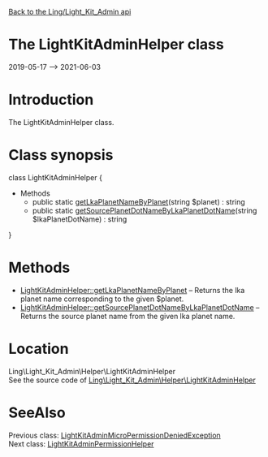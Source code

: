 [Back to the Ling/Light_Kit_Admin api](https://github.com/lingtalfi/Light_Kit_Admin/blob/master/doc/api/Ling/Light_Kit_Admin.md)



The LightKitAdminHelper class
================
2019-05-17 --> 2021-06-03






Introduction
============

The LightKitAdminHelper class.



Class synopsis
==============


class <span class="pl-k">LightKitAdminHelper</span>  {

- Methods
    - public static [getLkaPlanetNameByPlanet](https://github.com/lingtalfi/Light_Kit_Admin/blob/master/doc/api/Ling/Light_Kit_Admin/Helper/LightKitAdminHelper/getLkaPlanetNameByPlanet.md)(string $planet) : string
    - public static [getSourcePlanetDotNameByLkaPlanetDotName](https://github.com/lingtalfi/Light_Kit_Admin/blob/master/doc/api/Ling/Light_Kit_Admin/Helper/LightKitAdminHelper/getSourcePlanetDotNameByLkaPlanetDotName.md)(string $lkaPlanetDotName) : string

}






Methods
==============

- [LightKitAdminHelper::getLkaPlanetNameByPlanet](https://github.com/lingtalfi/Light_Kit_Admin/blob/master/doc/api/Ling/Light_Kit_Admin/Helper/LightKitAdminHelper/getLkaPlanetNameByPlanet.md) &ndash; Returns the lka planet name corresponding to the given $planet.
- [LightKitAdminHelper::getSourcePlanetDotNameByLkaPlanetDotName](https://github.com/lingtalfi/Light_Kit_Admin/blob/master/doc/api/Ling/Light_Kit_Admin/Helper/LightKitAdminHelper/getSourcePlanetDotNameByLkaPlanetDotName.md) &ndash; Returns the source planet name from the given lka planet name.





Location
=============
Ling\Light_Kit_Admin\Helper\LightKitAdminHelper<br>
See the source code of [Ling\Light_Kit_Admin\Helper\LightKitAdminHelper](https://github.com/lingtalfi/Light_Kit_Admin/blob/master/Helper/LightKitAdminHelper.php)



SeeAlso
==============
Previous class: [LightKitAdminMicroPermissionDeniedException](https://github.com/lingtalfi/Light_Kit_Admin/blob/master/doc/api/Ling/Light_Kit_Admin/Exception/LightKitAdminMicroPermissionDeniedException.md)<br>Next class: [LightKitAdminPermissionHelper](https://github.com/lingtalfi/Light_Kit_Admin/blob/master/doc/api/Ling/Light_Kit_Admin/Helper/LightKitAdminPermissionHelper.md)<br>
